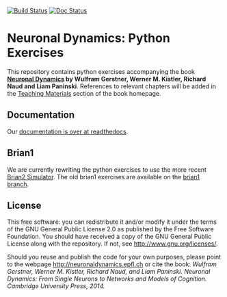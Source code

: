 [![Build Status](https://travis-ci.org/EPFL-LCN/neuronaldynamics-exercises.svg?branch=brian2)](https://travis-ci.org/EPFL-LCN/neuronaldynamics-exercises)
[![Doc Status](https://readthedocs.org/projects/neuronaldynamics-exercises/badge/?version=brian2)](http://neuronaldynamics-exercises.readthedocs.org/)

# Neuronal Dynamics: Python Exercises

This repository contains python exercises accompanying the book **[Neuronal Dynamics](http://neuronaldynamics.epfl.ch/) by Wulfram Gerstner, Werner M. Kistler, Richard Naud and Liam Paninski**. References to relevant chapters will be added in the [Teaching Materials](http://neuronaldynamics.epfl.ch/lectures.html) section of the book homepage.

## Documentation

Our [documentation is over at readthedocs](http://neuronaldynamics-exercises.readthedocs.org/).

## Brian1

We are currently rewriting the python exercises to use the more recent [Brian2 Simulator](https://github.com/brian-team/brian2). The old brian1 exercises are available on the [brian1 branch](https://github.com/EPFL-LCN/neuronaldynamics-exercises/tree/brian1).

## License

This free software: you can redistribute it and/or modify it under the terms of the GNU General Public License 2.0 as published by the Free Software Foundation. You should have received a copy of the GNU General Public License along with the repository. If not, see <http://www.gnu.org/licenses/>.

Should you reuse and publish the code for your own purposes, please point to the webpage <http://neuronaldynamics.epfl.ch> or cite the book:
*Wulfram Gerstner, Werner M. Kistler, Richard Naud, and Liam Paninski. Neuronal Dynamics: From Single Neurons to Networks and Models of Cognition. Cambridge University Press, 2014.*
